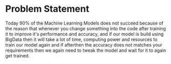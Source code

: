 # Problem Statement 
Today 90% of the Machine Learning Models does not succeed because of the reason that whenever you change something into the code after training it to improve it's performance and accuracy, and if our model is build using BigData then it will take a lot of time, computing power and resources to train our model again and if afterthen the accuracy does not matches your requirements then we again need to tweak the model and wait for it to again get trained.  
